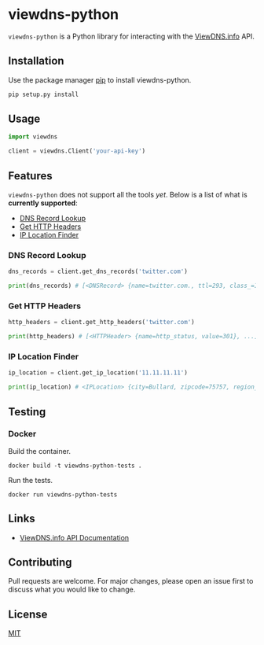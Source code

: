 # viewdns-python

`viewdns-python` is a Python library for interacting with the [ViewDNS.info](https://viewdns.info/) API.

## Installation

Use the package manager [pip](https://pip.pypa.io/en/stable/) to install viewdns-python.

```bash
pip setup.py install
```

## Usage

```python
import viewdns

client = viewdns.Client('your-api-key')
```

## Features

`viewdns-python` does not support all the tools *yet*. Below is a list of what is **currently supported**:

* [DNS Record Lookup](#dns-record-lookup)
* [Get HTTP Headers](#get-http-headers)
* [IP Location Finder](#ip-location-finder)

### DNS Record Lookup

```python
dns_records = client.get_dns_records('twitter.com')

print(dns_records) # [<DNSRecord> {name=twitter.com., ttl=293, class_=IN, type=SOA, priority=None, data=ns1.p26.dynect.net. zone-admin.dyndns.com. 2007158928 3600 600 604800 60, class=IN}, ...]
```

### Get HTTP Headers

```python
http_headers = client.get_http_headers('twitter.com')

print(http_headers) # [<HTTPHeader> {name=http_status, value=301}, ...]
```

### IP Location Finder

```python
ip_location = client.get_ip_location('11.11.11.11')

print(ip_location) # <IPLocation> {city=Bullard, zipcode=75757, region_code=TX, country_code=US, country_name=United States, latitude=32.1095, longitude=-95.3342, gmt_offset=, dst_offset=, region_name=Texas}
```

## Testing

### Docker

Build the container.

```
docker build -t viewdns-python-tests .
```

Run the tests.

```
docker run viewdns-python-tests
```

## Links

* [ViewDNS.info API Documentation](https://viewdns.info/api/docs/)

## Contributing

Pull requests are welcome. For major changes, please open an issue first to discuss what you would like to change.

## License

[MIT](https://choosealicense.com/licenses/mit/)